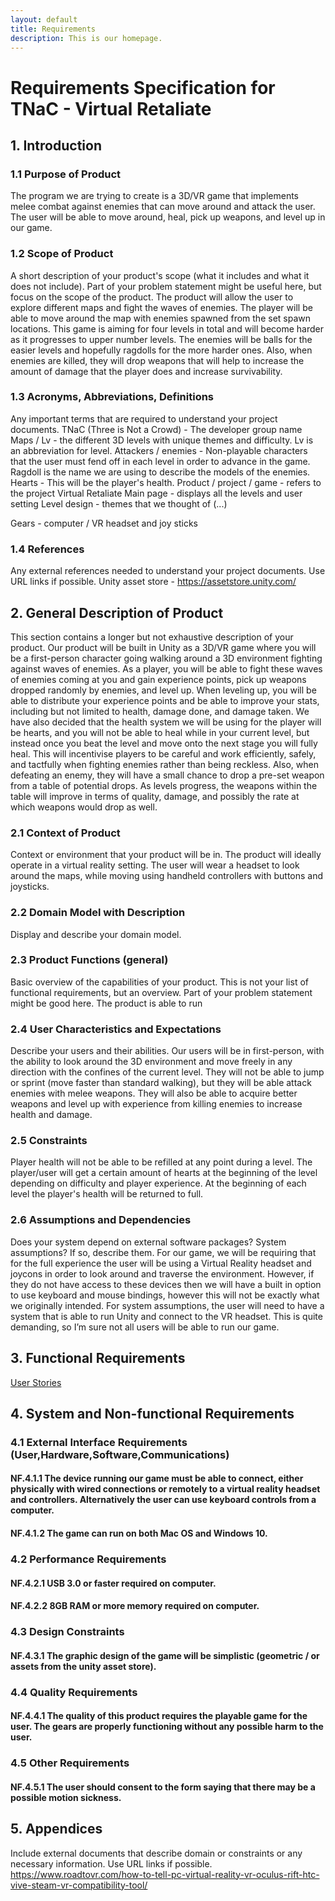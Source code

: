 ```yaml
---
layout: default
title: Requirements
description: This is our homepage.
---
```


# Requirements Specification for TNaC - Virtual Retaliate
## 1. Introduction
### 1.1 Purpose of Product
The program we are trying to create is a 3D/VR game that implements melee combat against enemies that can move around and attack the user. The user will be able to move around, heal, pick up weapons, and level up in our game.

### 1.2 Scope of Product
A short description of your product's scope (what it includes and what it does not include). Part of your problem statement might be useful here, but focus on the scope of the product.
The product will allow the user to explore different maps and fight the waves of enemies. The player will be able to move around the map with enemies spawned from the set spawn locations. This game is aiming for four levels in total and will become harder as it progresses to upper number levels. The enemies will be balls for the easier levels and hopefully ragdolls for the more harder ones. Also, when enemies are killed, they will drop weapons that will help to increase the amount of damage that the player does and increase survivability.
 
### 1.3 Acronyms, Abbreviations, Definitions
Any important terms that are required to understand your project documents.
TNaC (Three is Not a Crowd) - The developer group name
Maps / Lv - the different 3D levels with unique themes and difficulty. Lv is an abbreviation for level.
Attackers / enemies - Non-playable characters that the user must fend off in each level in order to advance in the game. Ragdoll is the name we are using to describe the models of the enemies.
Hearts - This will be the player's health. 
Product / project / game - refers to the project Virtual Retaliate
Main page - displays all the levels and user setting 
Level design - themes that we thought of (...)

Gears - computer / VR headset and joy sticks
### 1.4 References
Any external references needed to understand your project documents. Use URL links if possible.
Unity asset store - https://assetstore.unity.com/

## 2. General Description of Product
This section contains a longer but not exhaustive description of your product.
Our product will be built in Unity as a 3D/VR game where you will be a first-person character going walking around a 3D environment fighting against waves of enemies. As a player, you will be able to fight these waves of enemies coming at you and gain experience points, pick up weapons dropped randomly by enemies, and level up. When leveling up, you will be able to distribute your experience points and be able to improve your stats, including but not limited to health, damage done, and damage taken. We have also decided that the health system we will be using for the player will be hearts, and you will not be able to heal while in your current level, but instead once you beat the level and move onto the next stage you will fully heal. This will incentivise players to be careful and work efficiently, safely, and tactfully when fighting enemies rather than being reckless. Also, when defeating an enemy, they will have a small chance to drop a pre-set weapon from a table of potential drops. As levels progress, the weapons within the table will improve in terms of quality, damage, and possibly the rate at which weapons would drop as well.

### 2.1 Context of Product
Context or environment that your product will be in.
The product will ideally operate in a virtual reality setting. The user will wear a headset to look around the maps, while moving using handheld controllers with buttons and joysticks. 

### 2.2 Domain Model with Description
Display and describe your domain model.
 
### 2.3 Product Functions (general)
Basic overview of the capabilities of your product. This is not your list of functional requirements, but an overview. Part of your problem statement might be good here.
The product is able to run
 
### 2.4 User Characteristics and Expectations
Describe your users and their abilities.
Our users will be in first-person, with the ability to look around the 3D environment and move freely in any direction with the confines of the current level. They will not be able to jump or sprint (move faster than standard walking), but they will be able attack enemies with melee weapons. They will also be able to acquire better weapons and level up with experience from killing enemies to increase health and damage.

### 2.5 Constraints
Player health will not be able to be refilled at any point during a level. The player/user will get a certain amount of hearts at the beginning of the level depending on difficulty and player experience. At the beginning of each level the player's health will be returned to full.

### 2.6 Assumptions and Dependencies
Does your system depend on external software packages? System assumptions? If so, describe them.
For our game, we will be requiring that for the full experience the user will be using a Virtual Reality headset and joycons in order to look around and traverse the environment. However, if they do not have access to these devices then we will have a built in option to use keyboard and mouse bindings, however this will not be exactly what we originally intended. For system assumptions, the user will need to have a system that is able to run Unity and connect to the VR headset. This is quite demanding, so I’m sure not all users will be able to run our game.

## 3. Functional Requirements
[User Stories](https://jsy4.github.io/TNaC/userstories)

## 4. System and Non-functional Requirements
### 4.1 External Interface Requirements (User,Hardware,Software,Communications)
#### NF.4.1.1 The device running our game must be able to connect, either physically with wired connections or remotely to a virtual reality headset and controllers. Alternatively the user can use keyboard controls from a computer.
#### NF.4.1.2 The game can run on both Mac OS and Windows 10.

### 4.2 Performance Requirements
#### NF.4.2.1 USB 3.0 or faster required on computer.
#### NF.4.2.2 8GB RAM or more memory required on computer.

### 4.3 Design Constraints
#### NF.4.3.1 The graphic design of the game will be simplistic (geometric / or assets from the unity asset store).
 
### 4.4 Quality Requirements
#### NF.4.4.1 The quality of this product requires the playable game for the user. The gears are properly functioning without any possible harm to the user.

### 4.5 Other Requirements
#### NF.4.5.1 The user should consent to the form saying that there may be a possible motion sickness.
 
## 5. Appendices
Include external documents that describe domain or constraints or any necessary information. Use URL links if possible.
https://www.roadtovr.com/how-to-tell-pc-virtual-reality-vr-oculus-rift-htc-vive-steam-vr-compatibility-tool/

